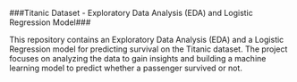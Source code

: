###Titanic Dataset - Exploratory Data Analysis (EDA) and Logistic Regression Model###

This repository contains an Exploratory Data Analysis (EDA) and a Logistic Regression model for predicting survival on the Titanic dataset. The project focuses on analyzing the data to gain insights and building a machine learning model to predict whether a passenger survived or not.
